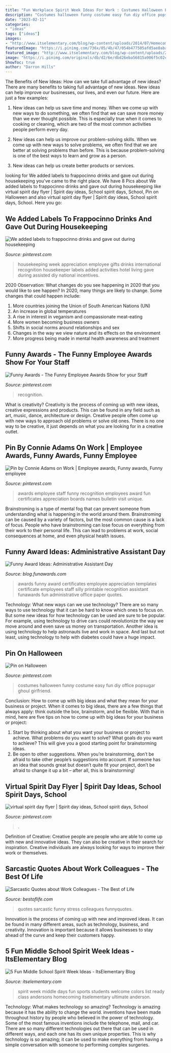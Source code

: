 ```yaml
---
title: "Fun Workplace Spirit Week Ideas For Work : Costumes Halloween Funny Costume Easy Fun Diy Office Popsugar Ghoul Girlfriend"
description: "Costumes halloween funny costume easy fun diy office popsugar ghoul girlfriend"
date: "2023-02-11"
categories:
- "ideas"
tags: ["ideas"]
images:
- "http://www.itselementary.com/blog/wp-content/uploads/2014/07/Homecoming_FANS.jpg"
featuredImage: "https://i.pinimg.com/736x/05/4b/47/054b477505afd5ae8abad13d11c443f3--funny-group-costumes-girl-group-halloween-costumes.jpg"
featured_image: "http://www.itselementary.com/blog/wp-content/uploads/2014/07/Homecoming_FANS.jpg"
image: "https://i.pinimg.com/originals/db/d2/6e/dbd26eba56815a906f5c02cbdd2d73fa.jpg"
ShowToc: true
author: "Darron Hills"
---
```



The Benefits of New Ideas: How can we take full advantage of new ideas?
There are many benefits to taking full advantage of new ideas. New ideas can help improve our businesses, our lives, and even our future. Here are just a few examples:
1. New ideas can help us save time and money. When we come up with new ways to do something, we often find that we can save more money than we ever thought possible. This is especially true when it comes to cooking or cleaning, which are two of the most common activities people perform every day.

2. New ideas can help us improve our problem-solving skills. When we come up with new ways to solve problems, we often find that we are better at solving problems than before. This is because problem-solving is one of the best ways to learn and grow as a person.

3. New ideas can help us create better products or services.

	

		
looking for We added labels to frappocinno drinks and gave out during housekeeping you've came to the right place. We have 8 Pics about We added labels to frappocinno drinks and gave out during housekeeping like virtual spirit day flyer | Spirit day ideas, School spirit days, School, Pin on Halloween and also virtual spirit day flyer | Spirit day ideas, School spirit days, School. Here you go:
		
    
## We Added Labels To Frappocinno Drinks And Gave Out During Housekeeping

<img loading=lazy src="https://i.pinimg.com/originals/db/d2/6e/dbd26eba56815a906f5c02cbdd2d73fa.jpg" onerror="this.onerror=null;this.src='https://tse3.mm.bing.net/th?id=OIP.mecp_ktqRgy_evKSRE1jWwHaNK&amp;pid=15.1';" alt="We added labels to frappocinno drinks and gave out during housekeeping">

_Source: pinterest.com_

>housekeeping week appreciation employee gifts drinks international recognition housekeeper labels added activities hotel living gave during assisted diy national incentives. 

	

2020 Observation: What changes do you see happening in 2020 that you would like to see happen?
In 2020, many things are likely to change. Some changes that could happen include:
1. More countries joining the Union of South American Nations (UN) 
2. An increase in global temperatures 
3. A rise in interest in veganism and compassionate meat-eating 
4. More women becoming business owners 
5. Shifts in social norms around relationships and sex 
6. Changes in the way we view nature and its effects on the environment 
7. More progress being made in mental health awareness and treatment 

    
## Funny Awards - The Funny Employee Awards Show For Your Staff

<img loading=lazy src="https://i.pinimg.com/736x/2b/fe/a8/2bfea860628ba56dec36949e449d75df--employee-awards-comedy.jpg" onerror="this.onerror=null;this.src='https://tse4.mm.bing.net/th?id=OIP.SFr0tPCSlqyEeFulyX9QAgHaJh&amp;pid=15.1';" alt="Funny Awards - The Funny Employee Awards Show for your Staff">

_Source: pinterest.com_

>recognition. 

	

What is creativity?
Creativity is the process of coming up with new ideas, creative expressions and products. This can be found in any field such as art, music, dance, architecture or design. Creative people often come up with new ways to approach old problems or solve old ones. There is no one way to be creative, it just depends on what you are looking for in a creative outlet.

    
## Pin By Connie Adams On Work | Employee Awards, Funny Awards, Funny Employee

<img loading=lazy src="https://i.pinimg.com/originals/ca/eb/b1/caebb1312c50b093b975234b594ab5d7.png" onerror="this.onerror=null;this.src='https://tse3.mm.bing.net/th?id=OIP.aIDTcMdKSnaAi2_9NiFvMQHaHa&amp;pid=15.1';" alt="Pin by Connie Adams on Work | Employee awards, Funny awards, Funny employee">

_Source: pinterest.com_

>awards employee staff funny recognition employees award fun certificates appreciation boards names bulletin visit unique. 

	

Brainstroming is a type of mental fog that can prevent someone from understanding what is happening in the world around them. Brainstroming can be caused by a variety of factors, but the most common cause is a lack of focus. People who have brainstroming can lose focus on everything from their work to their personal life. This can lead to problems at work, social consequences at home, and even physical health issues.

    
## Funny Award Ideas: Administrative Assistant Day

<img loading=lazy src="https://lh5.googleusercontent.com/proxy/KF1P9ei8eIRp78BmmWXDk4H7oZogSTNxDcZxnLO0SqA-d4nRKC1oAy3rtbt_zaDIvHAF4YKhKNWYebYfvPzbvsrm4zNlMmUz6xgL12wxmdCufz0CDqqHm-2oeliMmEDh9dznnA=w1200-h630-p-k-no-nu" onerror="this.onerror=null;this.src='https://tse1.mm.bing.net/th?id=OIP.C5LSzspNDzeno1-RfUxX0gHaFp&amp;pid=15.1';" alt="Funny Award Ideas: Administrative Assistant Day">

_Source: blog.funawards.com_

>awards funny award certificates employee appreciation templates certificate employees staff silly printable recognition assistant funawards fun administrative office paper quotes. 

	

Technology: What new ways can we use technology?
There are so many ways to use technology that it can be hard to know which ones to focus on. But some new ideas for how technology can be used are sure to be popular. For example, using technology to drive cars could revolutionize the way we move around and even save us money on transportation. Another idea is using technology to help astronauts live and work in space. And last but not least, using technology to help with diabetes could have a huge impact.

    
## Pin On Halloween

<img loading=lazy src="https://i.pinimg.com/736x/05/4b/47/054b477505afd5ae8abad13d11c443f3--funny-group-costumes-girl-group-halloween-costumes.jpg" onerror="this.onerror=null;this.src='https://tse3.mm.bing.net/th?id=OIP.FACaDTi9xMO0yQw_tQHSygEsEs&amp;pid=15.1';" alt="Pin on Halloween">

_Source: pinterest.com_

>costumes halloween funny costume easy fun diy office popsugar ghoul girlfriend. 

	

Conclusion: How to come up with big ideas and what they mean for your business or project.
When it comes to big ideas, there are a few things that always apply: think outside the box, brainstorm, and be flexible. With that in mind, here are five tips on how to come up with big ideas for your business or project: 
1. Start by thinking about what you want your business or project to achieve. What problems do you want to solve? What goals do you want to achieve? This will give you a good starting point for brainstorming ideas. 
2. Be open to other suggestions. When you’re brainstorming, don’t be afraid to take other people’s suggestions into account. If someone has an idea that sounds great but doesn’t quite fit your project, don’t be afraid to change it up a bit – after all, this is brainstorming! 

    
## Virtual Spirit Day Flyer | Spirit Day Ideas, School Spirit Days, School

<img loading=lazy src="https://i.pinimg.com/736x/d6/8e/1e/d68e1e97e9c8266a64dcdddb21b4e567.jpg" onerror="this.onerror=null;this.src='https://tse4.mm.bing.net/th?id=OIP.6mbToj0v_hAk6sd2SMsNiAHaNK&amp;pid=15.1';" alt="virtual spirit day flyer | Spirit day ideas, School spirit days, School">

_Source: pinterest.com_

>. 

	

Definition of Creative:
Creative people are people who are able to come up with new and innovative ideas. They can also be creative in their search for inspiration. Creative individuals are always looking for ways to improve their work or themselves.

    
## Sarcastic Quotes About Work Colleagues - The Best Of Life

<img loading=lazy src="https://bestoflife.com/wp-content/uploads/2017/03/Funny-Sarcastic-Quotes-About-Work.jpg" onerror="this.onerror=null;this.src='https://tse2.mm.bing.net/th?id=OIP.g6GEbbxmL3k_6rIOYzXYuwHaLH&amp;pid=15.1';" alt="Sarcastic Quotes about Work Colleagues - The Best of Life">

_Source: bestoflife.com_

>quotes sarcastic funny stress colleagues funnyquotes. 

	

Innovation is the process of coming up with new and improved ideas. It can be found in many different areas, such as technology, business, and creativity. Innovation is important because it allows businesses to stay ahead of the curve and keep their customers happy.

    
## 5 Fun Middle School Spirit Week Ideas - ItsElementary Blog

<img loading=lazy src="http://www.itselementary.com/blog/wp-content/uploads/2014/07/Homecoming_FANS.jpg" onerror="this.onerror=null;this.src='https://tse1.mm.bing.net/th?id=OIP.xAgfIFOpZWn4dgiym0aPvQAAAA&amp;pid=15.1';" alt="5 Fun Middle School Spirit Week Ideas - ItsElementary Blog">

_Source: itselementary.com_

>spirit week middle days fun sports students welcome colors list ready class andersons homecoming itselementary ultimate anderson. 

	

Technology: What makes technology so amazing?
Technology is amazing because it has the ability to change the world. inventions have been made throughout history by people who believed in the power of technology. Some of the most famous inventions include the telephone, mail, and car. There are so many different technologies out there that can be used in different ways, and each one has its own unique properties. This is why technology is so amazing; it can be used to make everything from having a simple conversation with someone to performing complex surgeries.


